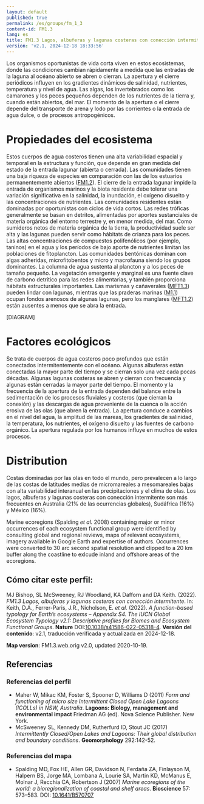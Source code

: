 ```yaml
---
layout: default
published: true
permalink: /es/groups/fm_1_3
content-id: FM1.3
lang: es
title: FM1.3 Lagos, albuferas y lagunas costeras con conección intermitente
version: 'v2.1, 2024-12-18 18:33:56'
---
```


Los organismos oportunistas de vida corta viven en estos ecosistemas, donde las condiciones cambian rápidamente a medida que las entradas de la laguna al océano abierto se abren o cierran. La apertura y el cierre periódicos influyen en los gradientes dinámicos de salinidad, nutrientes, temperatura y nivel de agua. Las algas, los invertebrados como los camarones y los peces pequeños dependen de los nutrientes de la tierra y, cuando están abiertos, del mar. El momento de la apertura o el cierre depende del transporte de arena y lodo por las corrientes o la entrada de agua dulce, o de procesos antropogénicos.

# Propiedades del ecosistema
 
Estos cuerpos de agua costeros tienen una alta variabilidad espacial y temporal en la estructura y función, que depende en gran medida del estado de la entrada lagunar (abierta o cerrada). Las comunidades tienen una baja riqueza de especies en comparación con las de los estuarios permanentemente abiertos ([FM1.2](/explore/groups/FM1.2)). El cierre de la entrada lagunar impide la entrada de organismos marinos y la biota residente debe tolerar una variación significativa en la salinidad, la inundación, el oxígeno disuelto y las concentraciones de nutrientes. Las comunidades residentes están dominadas por oportunistas con ciclos de vida cortos. Las redes tróficas generalmente se basan en detritos, alimentadas por aportes sustanciales de materia orgánica del entorno terrestre y, en menor medida, del mar. Como sumideros netos de materia orgánica de la tierra, la productividad suele ser alta y las lagunas pueden servir como hábitats de crianza para los peces. Las altas concentraciones de compuestos polifenólicos (por ejemplo, taninos) en el agua y los períodos de bajo aporte de nutrientes limitan las poblaciones de fitoplancton. Las comunidades bentónicas dominan con algas adheridas, microfitobentos y micro y macrofauna siendo los grupos dominantes. La columna de agua sustenta al plancton y a los peces de tamaño pequeño. La vegetación emergente y marginal es una fuente clave de carbono detrítico para las redes alimentarias, y también proporciona hábitats estructurales importantes. Las marismas y cañaverales ([MFT1.3](/explore/groups/MFT1.3)) pueden lindar con lagunas, mientras que las praderas marinas ([M1.1](/explore/groups/M1.1)) ocupan fondos arenosos de algunas lagunas, pero los manglares ([MFT1.2](/explore/groups/MFT1.2)) están ausentes a menos que se abra la entrada.

[DIAGRAM]

# Factores ecológicos
 
Se trata de cuerpos de agua costeros poco profundos que están conectados intermitentemente con el océano. Algunas albuferas están conectadas la mayor parte del tiempo y se cierran solo una vez cada pocas décadas. Algunas lagunas costeras se abren y cierran con frecuencia y algunas están cerradas la mayor parte del tiempo. El momento y la frecuencia de la apertura de la entrada dependen del balance entre la sedimentación de los procesos fluviales y costeros (que cierran la conexión) y las descargas de agua proveniente de la cuenca o la acción erosiva de las olas (que abren la entrada). La apertura conduce a cambios en el nivel del agua, la amplitud de las mareas, los gradientes de salinidad, la temperatura, los nutrientes, el oxígeno disuelto y las fuentes de carbono orgánico. La apertura regulada por los humanos influye en muchos de estos procesos.
 
# Distribution
 
Costas dominadas por las olas en todo el mundo, pero prevalecen a lo largo de las costas de latitudes medias de micromareales a mesomareales bajas con alta variabilidad interanual en las precipitaciones y el clima de olas. Los lagos, albuferas y lagunas costeras con conección intermitente son más frecuentes en Australia (21% de las ocurrencias globales), Sudáfrica (16%) y México (16%).

Marine ecoregions (Spalding _et al._ 2008) containing major or minor occurrences of each ecosystem functional group were identified by consulting global and regional reviews, maps of relevant ecosystems, imagery available in Google Earth and expertise of authors. Occurrences were converted to 30 arc second spatial resolution and clipped to a 20 km buffer along the coastline to exlcude inland and offshore areas of the ecoregions.

## Cómo citar este perfil:

MJ Bishop, SL McSweeney, RJ Woodland, KA Dafforn and DA Keith. (2022). *FM1.3 Lagos, albuferas y lagunas costeras con conección intermitente*. In: Keith, D.A., Ferrer-Paris, J.R., Nicholson, E. *et al.* (2022). *A function-based typology for Earth’s ecosystems – Appendix S4. The IUCN Global Ecosystem Typology v2.1: Descriptive profiles for Biomes and Ecosystem Functional Groups*. **Nature** DOI:[10.1038/s41586-022-05318-4](https://doi.org/10.1038/s41586-022-05318-4).
**Versión del contenido**: v2.1, traducción verificada y actualizada en 2024-12-18.

**Map version**: FM1.3.web.orig v2.0, updated 2020-10-19.

## Referencias

### Referencias del perfil
* Maher W, Mikac KM, Foster S, Spooner D, Williams D  (2011) *Form and functioning of micro size Intermittent Closed Open Lake Lagoons (ICOLLs) in NSW, Australia*. **Lagoons: Biology, management and environmental impact** Friedman AG (ed). Nova Science Publisher. New York.
* McSweeney SL, Kennedy DM, Rutherfurd ID, Stout JC  (2017) *Intermittently Closed/Open Lakes and Lagoons: Their global distribution and boundary conditions*. **Geomorphology** 292:142-52.

### Referencias del mapa
* Spalding MD, Fox HE, Allen GR, Davidson N, Ferdaña ZA, Finlayson M, Halpern BS, Jorge MA, Lombana A, Lourie SA, Martin KD, McManus E, Molnar J, Recchia CA, Robertson J  (2007) *Marine ecoregions of the world: a bioregionalization of coastal and shelf areas*. **Bioscience** 57: 573–583. DOI: [10.1641/B570707](http://doi.org/10.1641/B570707)
